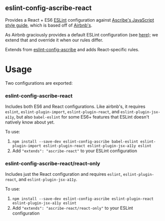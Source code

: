 eslint-config-ascribe-react
---------------------------

Provides a React + ES6 [ESLint](http://eslint.org/) configuration against [Ascribe's JavaScript
style guide](../../README.md), which is based off of [Airbnb's](https://github.com/airbnb/javascript).

As Airbnb graciously provides a default ESLint configuration (see [here](https://github.com/airbnb/javascript/tree/master/packages/eslint-config-airbnb));
we extend that and override it when our rules differ.

Extends from [eslint-config-ascribe](../eslint-config-ascribe) and adds React-specific rules.


Usage
=====

Two configurations are exported:

### eslint-config-ascribe-react

Includes both ES6 and React configurations. Like airbnb's, it requires `eslint`,
`eslint-plugin-import`, `eslint-plugin-react`, and `eslint-plugin-jsx-a11y`, but also
`babel-eslint` for some ES6+ features that ESLint doesn't natively know about yet.

To use:

1. `npm install --save-dev eslint-config-ascribe babel-eslint eslint-plugin-import eslint-plugin-react eslint-plugin-jsx-a11y eslint`
2. Add `"extends": "ascribe-react"` to your ESLint configuration

### eslint-config-ascribe-react/react-only

Includes just the React configuration and requires `eslint`, `eslint-plugin-react`, and
`eslint-plugin-jsx-a11y`.

To use:

1. `npm install --save-dev eslint-config-ascribe eslint-plugin-react eslint-plugin-jsx-a11y eslint`
2. Add `"extends": "ascribe-react/react-only"` to your ESLint configuration
